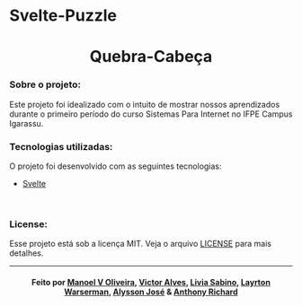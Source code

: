 # Svelte-Puzzle

<h1 align="center"> 
 Quebra-Cabeça 
 </h1>
 
### Sobre o projeto:

Este projeto foi idealizado com o intuito de mostrar nossos aprendizados durante o primeiro período do curso Sistemas Para Internet no IFPE Campus Igarassu.

### Tecnologias utilizadas:

O projeto foi desenvolvido com as seguintes tecnologias:

- [Svelte](https://svelte.dev)

<br>

### License:

Esse projeto está sob a licença MIT. Veja o arquivo [LICENSE](LICENSE.md) para mais detalhes.

---

<h4 align="center">
    Feito por <a href="https://github.com/ManoelVOliS" target="_blank">Manoel V Oliveira</a>, <a href="https://github.com/SiqueiraVictor" target="_blank">Victor Alves</a>, <a href="https://github.com/liviasab" target="_blank">Livia Sabino</a>, <a href="https://github.com/Layrton07" target="_blank">Layrton Warserman</a>, <a href="https://github.com/alynhoo" target="_blank">Alysson José</a>  & <a href="https://github.com/aR1ch4rdz" target="_blank">Anthony Richard</a>
</h4>
